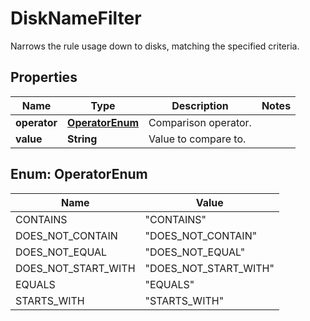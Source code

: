 

# DiskNameFilter

Narrows the rule usage down to disks, matching the specified criteria.

## Properties

| Name | Type | Description | Notes |
|------------ | ------------- | ------------- | -------------|
|**operator** | [**OperatorEnum**](#OperatorEnum) | Comparison operator. |  |
|**value** | **String** | Value to compare to. |  |



## Enum: OperatorEnum

| Name | Value |
|---- | -----|
| CONTAINS | &quot;CONTAINS&quot; |
| DOES_NOT_CONTAIN | &quot;DOES_NOT_CONTAIN&quot; |
| DOES_NOT_EQUAL | &quot;DOES_NOT_EQUAL&quot; |
| DOES_NOT_START_WITH | &quot;DOES_NOT_START_WITH&quot; |
| EQUALS | &quot;EQUALS&quot; |
| STARTS_WITH | &quot;STARTS_WITH&quot; |



